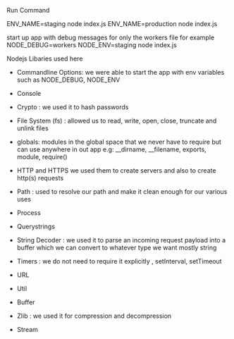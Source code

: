 Run Command

ENV_NAME=staging node index.js
ENV_NAME=production node index.js



start up app with debug messages for only the workers file for example
NODE_DEBUG=workers NODE_ENV=staging node index.js



Nodejs Libaries used here
* Commandline Options:  we were able to start the app with env variables such as NODE_DEBUG, NODE_ENV

* Console 

* Crypto : we used it to hash passwords

* File System (fs) : allowed us to read, write, open, close, truncate and unlink files

* globals:  modules in the global space that we never have to require but can use anywhere in out app e.g: __dirname, __filename, exports, module, require()

* HTTP and HTTPS we used them to create servers and also to create http(s) requests


* Path : used to resolve our path and make it clean enough for our various uses

* Process

* Querystrings 

* String Decoder : we used it to parse an incoming request payload into a buffer which we can convert to whatever type we want mostly string

* Timers :  we do not need to require it explicitly , setInterval,  setTimeout

* URL

* Util

* Buffer

* Zlib : we used it for compression and decompression

* Stream